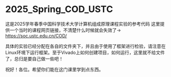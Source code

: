 # 2025_Spring_COD_USTC
这是2025学年春季中国科学技术大学计算机组成原理课程实验的参考代码
这里提供一个当时的课程网页链接，不清楚什么时候就会失效了-> https://soc.ustc.edu.cn/COD/

具体的实验已经分配在各自的文件夹下，并且由于使用了框架进行检验，请注意在Linux环境下运行框架。至于Vivado上如何创建项目，如何运行，这里就不给文件了，总归是要自己做一些吧！

祝好！各位。希望你们能在这门课里学到点东西。
